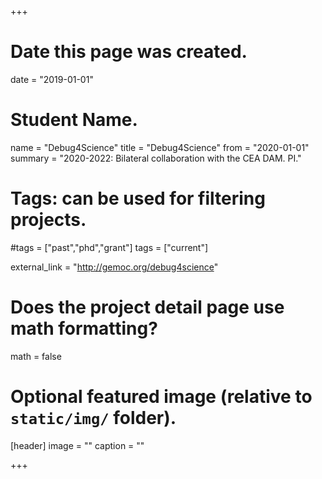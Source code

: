 +++
# Date this page was created.
date = "2019-01-01"

# Student Name.
name = "Debug4Science"
title = "Debug4Science"
from = "2020-01-01"
summary = "2020-2022: Bilateral collaboration with the CEA DAM. PI."

# Tags: can be used for filtering projects.
#tags = ["past","phd","grant"]
tags = ["current"]

external_link = "http://gemoc.org/debug4science"

# Does the project detail page use math formatting?
math = false

# Optional featured image (relative to `static/img/` folder).
[header]
image = ""
caption = ""

+++
